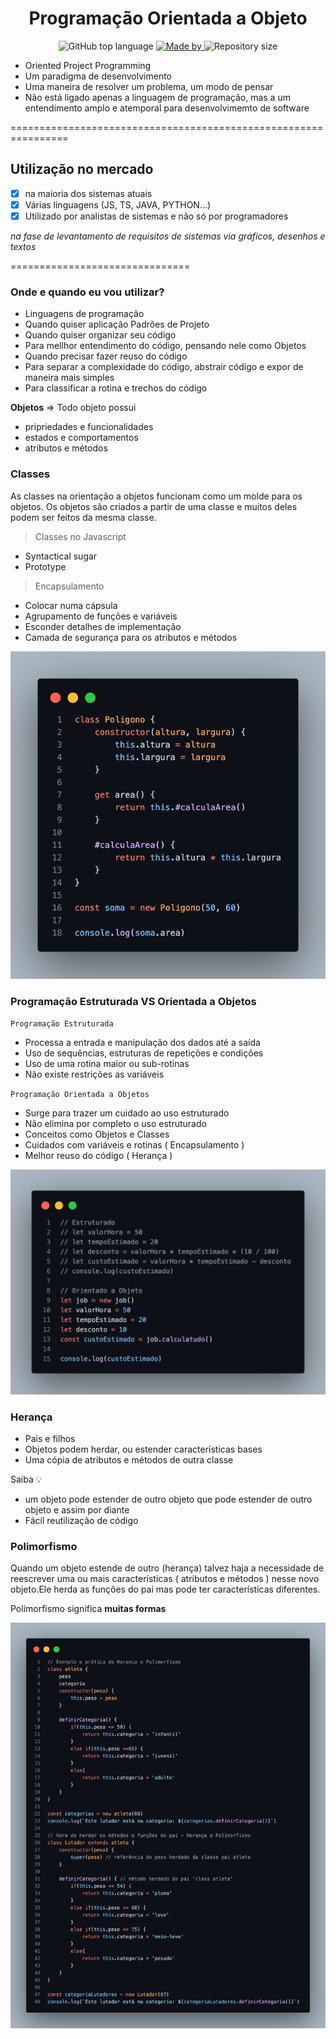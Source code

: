 <h1 align="center">Programação Orientada a Objeto</h1>
<p align="center">
 <img alt="GitHub top language" src="https://img.shields.io/github/languages/top/moutinhofuturedev/POO-Javascript">

  <a href="https://www.linkedin.com/in/paulomoutinhovitor/">
    <img alt="Made by" src="https://img.shields.io/badge/Made%20by-Paulo%20Moutinho-brightgreen">
  </a>

  <img alt="Repository size" src="https://img.shields.io/github/repo-size/moutinhofuturedev/POO-Javascript">
</p>

- Oriented Project Programming
- Um paradigma de desenvolvimento
- Uma maneira de resolver um problema, um modo de pensar
- Não está ligado apenas a linguagem de programação, mas a um entendimento amplo e atemporal para desenvolvimemto de software

================================================================

## Utilização no mercado

- [x] na maioria dos sistemas atuais
- [x] Várias linguagens (JS, TS, JAVA, PYTHON...)
- [x] Utilizado por analistas de sistemas e não só por programadores

 _na fase de levantamento de requisitos de sistemas_
 _via gráficos, desenhos e textos_

===============================

### Onde e quando eu vou utilizar?

- Linguagens de programação
- Quando quiser aplicação Padrões de Projeto
- Quando quiser organizar seu código
- Para mellhor entendimento do código, pensando nele como Objetos
- Quando precisar fazer reuso do código
- Para separar a complexidade do código, abstrair código e expor de maneira mais simples
- Para classificar a rotina e trechos do código

**Objetos**
=> Todo objeto possui

- pripriedades e funcionalidades
- estados e comportamentos
- atributos e métodos

### Classes

As classes na orientação a objetos funcionam como um molde para os objetos. Os objetos são criados a partir de uma classe e muitos deles podem ser feitos da mesma classe.

> Classes no Javascript

- Syntactical sugar
- Prototype

> Encapsulamento

- Colocar numa cápsula
- Agrupamento de funções e variáveis
- Esconder detalhes de implementação
- Camada de segurança para os atributos e métodos

![Alternate text](poo.png)

### Programação Estruturada VS Orientada a Objetos

`Programação Estruturada`

- Processa a entrada e manipulação dos dados até a saída  
- Uso de sequências, estruturas de repetições e condições
- Uso de uma rotina maior ou sub-rotinas
- Não existe restrições as variáveis

`Programação Orientada a Objetos`

- Surge para trazer um cuidado ao uso estruturado
- Não elimina por completo o uso estruturado
- Conceitos como Objetos e Classes
- Cuidados com variáveis e rotinas ( Encapsulamento )
- Melhor reuso do código ( Herança )

![Alternate text](code.png)

### Herança

- Pais e filhos
- Objetos podem herdar, ou estender características bases
- Uma cópia de atributos e métodos de outra classe

Saiba 💡

- um objeto pode estender de outro objeto que pode estender de outro objeto e assim por diante
- Fácil reutilização de código

### Polimorfismo

Quando um objeto estende de outro (herança) talvez haja a necessidade de reescrever uma ou mais características ( atributos e métodos ) nesse novo objeto.Ele herda as funções do pai mas pode ter características diferentes.

Polimorfismo significa **muitas formas**

![Alternate text](polihera.png)
